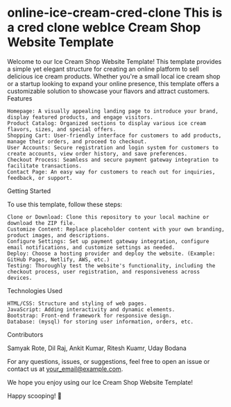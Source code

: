 # online-ice-cream-cred-clone This is a cred clone webIce Cream Shop Website Template

Welcome to our Ice Cream Shop Website Template! This template provides a simple yet elegant structure for creating an online platform to sell delicious ice cream products. Whether you're a small local ice cream shop or a startup looking to expand your online presence, this template offers a customizable solution to showcase your flavors and attract customers.
Features

    Homepage: A visually appealing landing page to introduce your brand, display featured products, and engage visitors.
    Product Catalog: Organized sections to display various ice cream flavors, sizes, and special offers.
    Shopping Cart: User-friendly interface for customers to add products, manage their orders, and proceed to checkout.
    User Accounts: Secure registration and login system for customers to create accounts, view order history, and save preferences.
    Checkout Process: Seamless and secure payment gateway integration to facilitate transactions.
    Contact Page: An easy way for customers to reach out for inquiries, feedback, or support.

Getting Started

To use this template, follow these steps:

    Clone or Download: Clone this repository to your local machine or download the ZIP file.
    Customize Content: Replace placeholder content with your own branding, product images, and descriptions.
    Configure Settings: Set up payment gateway integration, configure email notifications, and customize settings as needed.
    Deploy: Choose a hosting provider and deploy the website. (Example: GitHub Pages, Netlify, AWS, etc.)
    Testing: Thoroughly test the website's functionality, including the checkout process, user registration, and responsiveness across devices.

Technologies Used

    HTML/CSS: Structure and styling of web pages.
    JavaScript: Adding interactivity and dynamic elements.
    Bootstrap: Front-end framework for responsive design.
    Database: (mysql) for storing user information, orders, etc.

Contributors

Samyak Rote,
Dil Raj,
Ankit Kumar,
Ritesh Kuamr,
Uday Bodana

For any questions, issues, or suggestions, feel free to open an issue or contact us at your_email@example.com.

We hope you enjoy using our Ice Cream Shop Website Template!

Happy scooping! 🍦
